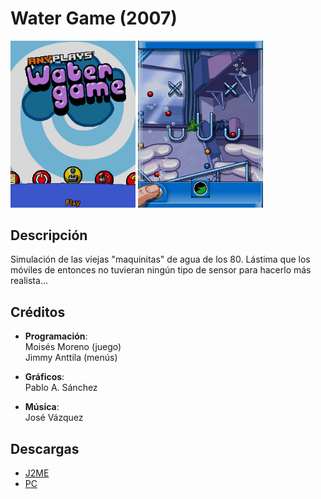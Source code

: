# Water Game (2007)
[<img src="screenshots/WaterGame_menu.png" width="200"/>](screenshots/WaterGame_menu.png)
[<img src="screenshots/WaterGame_game.png" width="200"/>](screenshots/WaterGame_game.png)

## Descripción
Simulación de las viejas "maquinitas" de agua de los 80. Lástima que los móviles de entonces no tuvieran ningún tipo de sensor para hacerlo más realista...

## Créditos
- **Programación**:<br>
Moisés Moreno (juego)<br>
Jimmy Anttila (menús)

- **Gráficos**:<br>
Pablo A. Sánchez

- **Música**:<br>
José Vázquez

## Descargas
- [J2ME](jars/j2me/WaterGame_240x320.jar?raw=true)
- [PC](jars/pc/WaterGame.jar?raw=true)